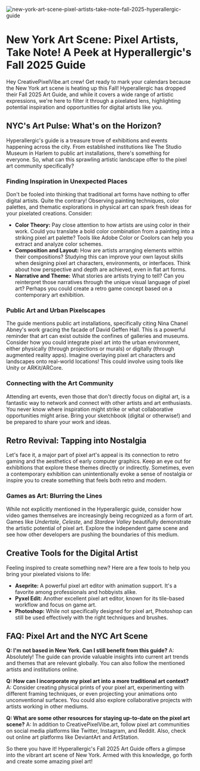 ![new-york-art-scene-pixel-artists-take-note-fall-2025-hyperallergic-guide](https://images.pexels.com/photos/11626883/pexels-photo-11626883.jpeg?auto=compress&cs=tinysrgb&fit=crop&h=627&w=1200)

# New York Art Scene: Pixel Artists, Take Note! A Peek at Hyperallergic's Fall 2025 Guide

Hey CreativePixelVibe.art crew! Get ready to mark your calendars because the New York art scene is heating up this Fall! Hyperallergic has dropped their Fall 2025 Art Guide, and while it covers a wide range of artistic expressions, we're here to filter it through a pixelated lens, highlighting potential inspiration and opportunities for digital artists like you.

## NYC's Art Pulse: What's on the Horizon?

Hyperallergic's guide is a treasure trove of exhibitions and events happening across the city. From established institutions like The Studio Museum in Harlem to public art installations, there's something for everyone. So, what can this sprawling artistic landscape offer to the pixel art community specifically?

### Finding Inspiration in Unexpected Places

Don't be fooled into thinking that traditional art forms have nothing to offer digital artists. Quite the contrary! Observing painting techniques, color palettes, and thematic explorations in physical art can spark fresh ideas for your pixelated creations. Consider:

*   **Color Theory:** Pay close attention to how artists are using color in their work. Could you translate a bold color combination from a painting into a striking pixel art palette? Tools like Adobe Color or Coolors can help you extract and analyze color schemes.
*   **Composition and Layout:** How are artists arranging elements within their compositions? Studying this can improve your own layout skills when designing pixel art characters, environments, or interfaces. Think about how perspective and depth are achieved, even in flat art forms.
*   **Narrative and Theme:** What stories are artists trying to tell? Can you reinterpret those narratives through the unique visual language of pixel art? Perhaps you could create a retro game concept based on a contemporary art exhibition.

### Public Art and Urban Pixelscapes

The guide mentions public art installations, specifically citing Nina Chanel Abney's work gracing the facade of David Geffen Hall. This is a powerful reminder that art can exist outside the confines of galleries and museums. Consider how you could integrate pixel art into the urban environment, either physically (through projections or murals) or digitally (through augmented reality apps). Imagine overlaying pixel art characters and landscapes onto real-world locations! This could involve using tools like Unity or ARKit/ARCore.

### Connecting with the Art Community

Attending art events, even those that don't directly focus on digital art, is a fantastic way to network and connect with other artists and art enthusiasts. You never know where inspiration might strike or what collaborative opportunities might arise. Bring your sketchbook (digital or otherwise!) and be prepared to share your work and ideas.

## Retro Revival: Tapping into Nostalgia

Let's face it, a major part of pixel art's appeal is its connection to retro gaming and the aesthetics of early computer graphics. Keep an eye out for exhibitions that explore these themes directly or indirectly. Sometimes, even a contemporary exhibition can unintentionally evoke a sense of nostalgia or inspire you to create something that feels both retro and modern.

### Games as Art: Blurring the Lines

While not explicitly mentioned in the Hyperallergic guide, consider how video games themselves are increasingly being recognized as a form of art. Games like *Undertale*, *Celeste*, and *Stardew Valley* beautifully demonstrate the artistic potential of pixel art. Explore the independent game scene and see how other developers are pushing the boundaries of this medium.

## Creative Tools for the Digital Artist

Feeling inspired to create something new? Here are a few tools to help you bring your pixelated visions to life:

*   **Aseprite:** A powerful pixel art editor with animation support. It's a favorite among professionals and hobbyists alike.
*   **Pyxel Edit:** Another excellent pixel art editor, known for its tile-based workflow and focus on game art.
*   **Photoshop:** While not specifically designed for pixel art, Photoshop can still be used effectively with the right techniques and brushes.

## FAQ: Pixel Art and the NYC Art Scene

**Q: I'm not based in New York. Can I still benefit from this guide?**
A: Absolutely! The guide can provide valuable insights into current art trends and themes that are relevant globally. You can also follow the mentioned artists and institutions online.

**Q: How can I incorporate my pixel art into a more traditional art context?**
A: Consider creating physical prints of your pixel art, experimenting with different framing techniques, or even projecting your animations onto unconventional surfaces. You could also explore collaborative projects with artists working in other mediums.

**Q: What are some other resources for staying up-to-date on the pixel art scene?**
A: In addition to CreativePixelVibe.art, follow pixel art communities on social media platforms like Twitter, Instagram, and Reddit. Also, check out online art platforms like DeviantArt and ArtStation.

So there you have it! Hyperallergic's Fall 2025 Art Guide offers a glimpse into the vibrant art scene of New York. Armed with this knowledge, go forth and create some amazing pixel art!